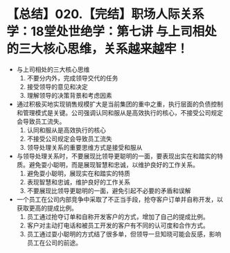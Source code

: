 # 【总结】020.【完结】职场人际关系学：18堂处世绝学：第七讲  与上司相处的三大核心思维，关系越来越牢！

-   与上司相处的三大核心思维
    1.  不要分内外，完成领导交代的任务
    2.  接受领导的意见和决定
    3.  理解领导的决策背景和考虑因素
-   通过积极买地实现销售规模扩大是当前集团的重中之重，执行层面的负债控制和管理模式是关键。公司强调认同和服从是高效执行的核心，不接受公司规定会导致员工流失。
    1.  认同和服从是高效执行的核心
    2.  不接受公司规定会导致员工流失
    3.  领导处理关系的重要思维方式是接受和服从
-   与领导处理关系时，不要展现比领导更聪明的一面，要表现出实在和踏实的特质。避免耍小聪明，而是展现智慧和忠诚，以维护良好的工作关系。
    1.  避免耍小聪明，展现实在和踏实的特质
    2.  表现智慧和忠诚，维护良好的工作关系
    3.  不要展现比领导更聪明的一面，避免引起不必要的矛盾和误解
-   一个员工在公司内部竞争中采取了不正当手段，抢夺客户订单并自称开发，以获取更高的提成比例。
    1.  员工通过抢夺订单和自称开发客户的方式，增加了自己的提成比例。
    2.  客户对主动打电话和被员工开发的客户有不同的认可度和合作方式。
    3.  员工通过耍小聪明的方式结了很多单，但领导一旦知晓可能会反感，影响员工在公司的前途。
